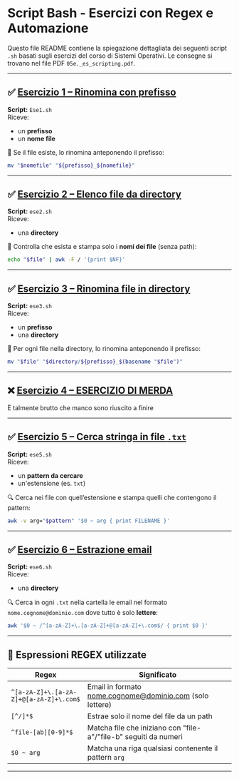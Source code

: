 # Script Bash - Esercizi con Regex e Automazione

Questo file README contiene la spiegazione dettagliata dei seguenti script `.sh` basati sugli esercizi del corso di Sistemi Operativi. Le consegne si trovano nel file PDF `05e._es_scripting.pdf`.

---

## ✅ [Esercizio 1 – Rinomina con prefisso](Eser1/README.md) 

**Script:** `Ese1.sh`  
Riceve:
- un **prefisso**
- un **nome file**

🔧 Se il file esiste, lo rinomina anteponendo il prefisso:
```bash
mv "$nomefile" "${prefisso}_${nomefile}"
```

---

## ✅ [Esercizio 2 – Elenco file da directory](Eser2/README.md)

**Script:** `ese2.sh`  
Riceve:
- una **directory**

🔎 Controlla che esista e stampa solo i **nomi dei file** (senza path):
```bash
echo "$file" | awk -F / '{print $NF}'
```

---

## ✅ [Esercizio 3 – Rinomina file in directory](Eser3/README.md)

**Script:** `ese3.sh`  
Riceve:
- un **prefisso**
- una **directory**

🔁 Per ogni file nella directory, lo rinomina anteponendo il prefisso:
```bash
mv "$file" "$directory/${prefisso}_$(basename "$file")"
```

---

## ❌ [Esercizio 4 – ESERCIZIO DI MERDA](Eser4/README.md)

È talmente brutto che manco sono riuscito a finire

---

## ✅ [Esercizio 5 – Cerca stringa in file `.txt`](Eser5/README.md)

**Script:** `ese5.sh`  
Riceve:
- un **pattern da cercare**
- un'estensione (es. `txt`)

🔍 Cerca nei file con quell’estensione e stampa quelli che contengono il pattern:
```bash
awk -v arg="$pattern" '$0 ~ arg { print FILENAME }'
```

---

## ✅ [Esercizio 6 – Estrazione email](Eser6/README.md)

**Script:** `ese6.sh`  
Riceve:
- una **directory**

🔍 Cerca in ogni `.txt` nella cartella le email nel formato `nome.cognome@dominio.com` dove tutto è solo **lettere**:
```bash
awk '$0 ~ /^[a-zA-Z]+\.[a-zA-Z]+@[a-zA-Z]+\.com$/ { print $0 }'
```

---

## 🧠 Espressioni REGEX utilizzate

| Regex | Significato |
|-------|-------------|
| `^[a-zA-Z]+\.[a-zA-Z]+@[a-zA-Z]+\.com$` | Email in formato nome.cognome@dominio.com (solo lettere) |
| `[^/]*$` | Estrae solo il nome del file da un path |
| `^file-[ab][0-9]*$` | Matcha file che iniziano con "file-a"/"file-b" seguiti da numeri |
| `$0 ~ arg` | Matcha una riga qualsiasi contenente il pattern `arg` |

---


